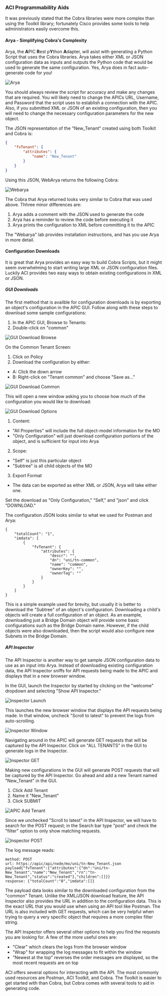 ### ACI Programmability Aids
It was previously stated that the Cobra libraries were more complex than using the Toolkit library; fortunately Cisco provides some tools to help administrators easily overcome this. 

#### Arya - Simplifying Cobra's Complexity
Arya, the **A**PIC **R**est p**Y**thon **A**dapter, will asist with generating a Python Script that uses the Cobra libraries. Arya takes either XML or JSON configuration data as inputs and outputs the Python code that would be used to generate the same configuration.  Yes, Arya does in fact auto-generate code for you!

![Arya](assets/arya.png)

You should always review the script for accuracy and make any changes that are required. You will likely need to change the APICs URL, Username, and Password that the script uses to establish a connection with the APIC. Also, if you submitted XML or JSON of an existing configuration, then you will need to change the necessary configuration parameters for the new object.

The JSON representation of the "New_Tenant" created using both Toolkit and Cobra is:
```json
{
    "fvTenant": {
        "attributes": {
            "name": "New_Tenant"
        }
    }
}
```

Using this JSON, WebArya returns the following Cobra:

![Webarya](assets/webarya.png)

The Cobra that Arya returned looks very similar to Cobra that was used above. Thhree minor differences are:

1. Arya adds a comment with the JSON used to generate the code
2. Arya has a reminder to review the code before executing it
3. Arya prints the configuration to XML before committing it to the APIC

The "Webarya" lab provides installation instructions, and has you use Arya in more detail.

#### Configuration Downloads
It is great that Arya provides an easy way to build Cobra Scripts, but it might seem overwhelming to start writing large XML or JSON configuration files. Luckily ACI provides two easy ways to obtain existing configurations in XML or JSON.

##### GUI Downloads
The first method that is availble for configuration downloads is by exporting an object's configuration in the APIC GUI. Follow along with these steps to download some sample configurations:

1.  In the APIC GUI, Browse to Tenants:
2.  Double-click on "common"

![GUI Download Browse](assets/gui_download_browse.png)

On the Common Tenant Screen:

1.  Click on Policy
2.  Download the configuration by either:
  * A: Click the down arrow
  * B: Right-click on "Tenant common" and choose "Save as..."

![GUI Download Common](assets/gui_download_common.png)

This will open a new window asking you to choose how much of the configuration you would like to download:

![GUI Download Options](assets/gui_download_options.png)

1.  Content:
  *  "All Properties" will include the full object-model information for the MO
  *  "Only Configuration" will just download configuration portions of the object, and is sufficient for input into Arya
2.  Scope:  
  *  "Self" is just this particular object
  *  "Subtree" is all child objects of the MO
3.  Export Format
  *  The data can be exported as either XML or JSON, Arya will take either one.

Set the download as "Only Configuration," "Self," and "json" and click "DOWNLOAD."

The configuration JSON looks similar to what we used for Postman and Arya:
```
{
    "totalCount": "1",
    "imdata": [
        {
            "fvTenant": {
                "attributes": {
                    "descr": "",
                    "dn": "uni/tn-common",
                    "name": "common",
                    "ownerKey": "",
                    "ownerTag": ""
                }
            }
        }
    ]
}
```

This is a simple example used for brevity, but usually it is better to download the "Subtree" of an object's configuration. Downloading a child's objects will create a full configuration of an object. As an example, downloading just a Bridge Domain object will provide some basic configurations such as the Bridge Domain name. However, if the child objects were also downloaded, then the script would also configure new Subnets in the Bridge Domain.

##### API Inspector
The API Inspector is another way to get sample JSON configuration data to use as an input into Arya. Instead of downloading existing configuration data, the API Inspector sniffs for API requests being made to the APIC and displays that in a new browser window.

In the GUI, launch the Inspector by started by clicking on the "welcome" dropdown and selecting "Show API Inspector."

![Inspector Launch](assets/api_inspector_launch.png)

This launches the new browser window that displays the API requests being made. In that window, uncheck "Scroll to latest" to prevent the logs from auto-scrolling.

![Inspector Window](assets/api_inspector_window.png)

Navigating around in the APIC will generate GET requests that will be captured by the API Inspector. Click on "ALL TENANTS" in the GUI to generate logs in the Inspector.

![Inspector GET](assets/api_inspector_get.png)

Making new configurations in the GUI will generate POST requests that will be captured by the API Inspector. Go ahead and add a new Tenant named "New_Tenant" in the GUI.

1.  Click Add Tenant
2.  Name it "New_Tenant"
3.  Click SUBMIT

![APIC Add Tenant](assets/apic_add_tenant.png)

Since we unchecked "Scroll to latest" in the API Inspector, we will have to search for the POST request; in the Search bar type "post" and check the "filter" option to only show matching requests.

![Inspector POST](assets/api_inspector_post.png)

The log message reads:
```
method: POST
url: https://apic/api/node/mo/uni/tn-New_Tenant.json
payload{"fvTenant":{"attributes":{"dn":"uni/tn-New_Tenant","name":"New_Tenant","rn":"tn-New_Tenant","status":"created"},"children":[]}}
response: {"totalCount":"0","imdata":[]}
```

The payload data looks similar to the downloaded configuration from the "common" Tenant. Unlike the XML/JSON download feature, the API Inspector also provides the URL in addition to the configuration data. This is the exact URL that you would use when using an API tool like Postman. The URL is also included with GET requests, which can be very helpful when trying to query a very specific object that requires a more complex filter string.

The API Inspector offers several other options to help you find the requests you are looking for. A few of the more useful ones are:

*  "Clear" which clears the logs from the browser window
*  "Wrap" for wrapping the log messages to fit within the window
*  "Newest at the top" reverses the order messages are displayed, so the most recent requests are on top

ACI offers several options for interacting with the API. The most commonly used resources are Postman, ACI Toolkit, and Cobra. The Toolkit is easier to get started with than Cobra, but Cobra comes with several tools to aid in generating code.